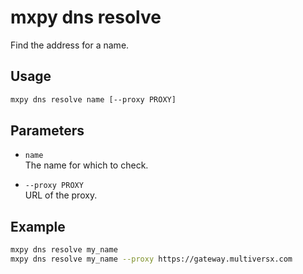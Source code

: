 # mxpy dns resolve

Find the address for a name.

## Usage

```bash
mxpy dns resolve name [--proxy PROXY]
```

## Parameters

- `name`  
  The name for which to check.

- `--proxy PROXY`  
  URL of the proxy.

## Example

```bash
mxpy dns resolve my_name
mxpy dns resolve my_name --proxy https://gateway.multiversx.com
